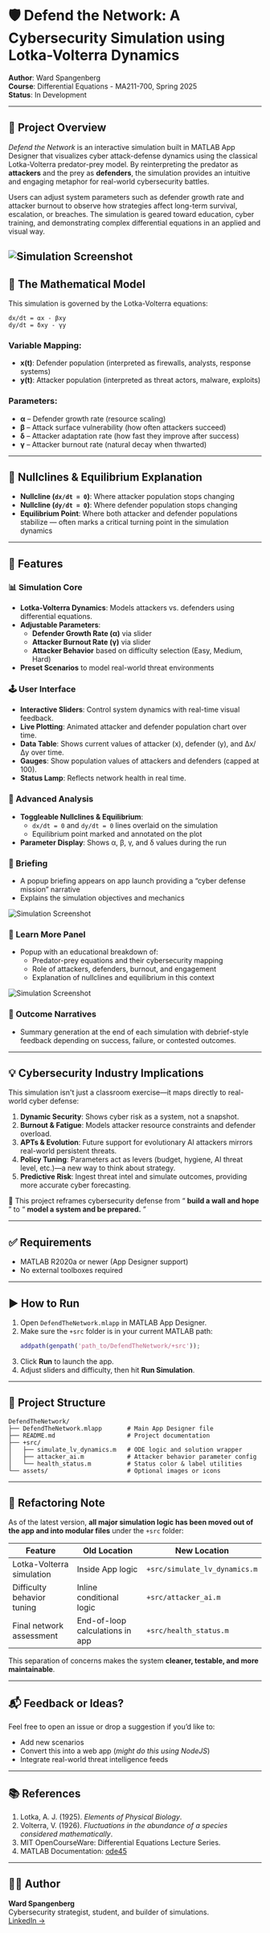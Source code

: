 # 🛡️ Defend the Network: A Cybersecurity Simulation using Lotka-Volterra Dynamics

**Author**: Ward Spangenberg  
**Course**: Differential Equations - MA211-700, Spring 2025  
**Status**: In Development

---

## 📌 Project Overview

_Defend the Network_ is an interactive simulation built in MATLAB App Designer that visualizes cyber attack-defense dynamics using the classical Lotka-Volterra predator-prey model. By reinterpreting the predator as **attackers** and the prey as **defenders**, the simulation provides an intuitive and engaging metaphor for real-world cybersecurity battles.

Users can adjust system parameters such as defender growth rate and attacker burnout to observe how strategies affect long-term survival, escalation, or breaches. The simulation is geared toward education, cyber training, and demonstrating complex differential equations in an applied and visual way.

![Simulation Screenshot](assets/screenshots/main_ui.png)
---

## 🧰 The Mathematical Model

This simulation is governed by the Lotka-Volterra equations:

```
dx/dt = αx - βxy  
dy/dt = δxy - γy
```

### Variable Mapping:
- **x(t)**: Defender population (interpreted as firewalls, analysts, response systems)
- **y(t)**: Attacker population (interpreted as threat actors, malware, exploits)

### Parameters:
- **α** – Defender growth rate (resource scaling)
- **β** – Attack surface vulnerability (how often attackers succeed)
- **δ** – Attacker adaptation rate (how fast they improve after success)
- **γ** – Attacker burnout rate (natural decay when thwarted)

---
## 📘 Nullclines & Equilibrium Explanation

- **Nullcline (`dx/dt = 0`)**: Where attacker population stops changing
- **Nullcline (`dy/dt = 0`)**: Where defender population stops changing
- **Equilibrium Point**: Where both attacker and defender populations stabilize — often marks a critical turning point in the simulation dynamics

---

## 🔧 Features

### 📊 Simulation Core
- **Lotka-Volterra Dynamics**: Models attackers vs. defenders using differential equations.
- **Adjustable Parameters**:
  - **Defender Growth Rate (α)** via slider
  - **Attacker Burnout Rate (γ)** via slider
  - **Attacker Behavior** based on difficulty selection (Easy, Medium, Hard)
- **Preset Scenarios** to model real-world threat environments

### 🕹️ User Interface
- **Interactive Sliders**: Control system dynamics with real-time visual feedback.
- **Live Plotting**: Animated attacker and defender population chart over time.
- **Data Table**: Shows current values of attacker (x), defender (y), and Δx/Δy over time.
- **Gauges**: Show population values of attackers and defenders (capped at 100).
- **Status Lamp**: Reflects network health in real time.

### 🧮 Advanced Analysis
- **Toggleable Nullclines & Equilibrium**:
  - `dx/dt = 0` and `dy/dt = 0` lines overlaid on the simulation
  - Equilibrium point marked and annotated on the plot
- **Parameter Display**: Shows α, β, γ, and δ values during the run

### 🧾 Briefing
- A popup briefing appears on app launch providing a “cyber defense mission” narrative
- Explains the simulation objectives and mechanics

![Simulation Screenshot](assets/screenshots/startup.png)

### 🧠 Learn More Panel
- Popup with an educational breakdown of:
  - Predator-prey equations and their cybersecurity mapping
  - Role of attackers, defenders, burnout, and engagement
  - Explanation of nullclines and equilibrium in this context

![Simulation Screenshot](assets/screenshots/learnmore.png)

### 🧯 Outcome Narratives
- Summary generation at the end of each simulation with debrief-style feedback depending on success, failure, or contested outcomes.

---

## 💡 Cybersecurity Industry Implications

This simulation isn't just a classroom exercise—it maps directly to real-world cyber defense:

1. **Dynamic Security**: Shows cyber risk as a system, not a snapshot.
1. **Burnout & Fatigue**: Models attacker resource constraints and defender overload.
1. **APTs & Evolution**: Future support for evolutionary AI attackers mirrors real-world persistent threats.
1. **Policy Tuning**: Parameters act as levers (budget, hygiene, AI threat level, etc.)—a new way to think about strategy.
1. **Predictive Risk**: Ingest threat intel and simulate outcomes, providing more accurate cyber forecasting.

🚀 This project reframes cybersecurity defense from “ **build a wall and hope** ” to “ **model a system and be prepared.** ”

---

## ✅ Requirements

- MATLAB R2020a or newer (App Designer support)
- No external toolboxes required

---

## ▶️ How to Run

1. Open `DefendTheNetwork.mlapp` in MATLAB App Designer.
2. Make sure the `+src` folder is in your current MATLAB path:
   ```matlab
   addpath(genpath('path_to/DefendTheNetwork/+src'));
   ```
3. Click **Run** to launch the app.
4. Adjust sliders and difficulty, then hit **Run Simulation**.

---

## 📁 Project Structure

```
DefendTheNetwork/
├── DefendTheNetwork.mlapp       # Main App Designer file
├── README.md                    # Project documentation
├── +src/
│   ├── simulate_lv_dynamics.m   # ODE logic and solution wrapper
│   ├── attacker_ai.m            # Attacker behavior parameter config
│   └── health_status.m          # Status color & label utilities
└── assets/                      # Optional images or icons
```

---
## 🔄 Refactoring Note

As of the latest version, **all major simulation logic has been moved out of the app and into modular files** under the `+src` folder:

| Feature                     | Old Location                      | New Location               |
|----------------------------|-----------------------------------|----------------------------|
| Lotka-Volterra simulation  | Inside App logic                  | `+src/simulate_lv_dynamics.m` |
| Difficulty behavior tuning | Inline conditional logic          | `+src/attacker_ai.m`       |
| Final network assessment   | End-of-loop calculations in app   | `+src/health_status.m`     |

This separation of concerns makes the system **cleaner, testable, and more maintainable**.

---
## 📬 Feedback or Ideas?

Feel free to open an issue or drop a suggestion if you’d like to:

- Add new scenarios
- Convert this into a web app (*might do this using NodeJS*)
- Integrate real-world threat intelligence feeds

---

## 📚 References

1. Lotka, A. J. (1925). *Elements of Physical Biology*.  
2. Volterra, V. (1926). *Fluctuations in the abundance of a species considered mathematically*.  
3. MIT OpenCourseWare: Differential Equations Lecture Series.  
4. MATLAB Documentation: [ode45](https://www.mathworks.com/help/matlab/ref/ode45.html)

---
## 🧑‍💻 Author

**Ward Spangenberg**  
Cybersecurity strategist, student, and builder of simulations.  
[LinkedIn →](https://www.linkedin.com/in/wardspan/)